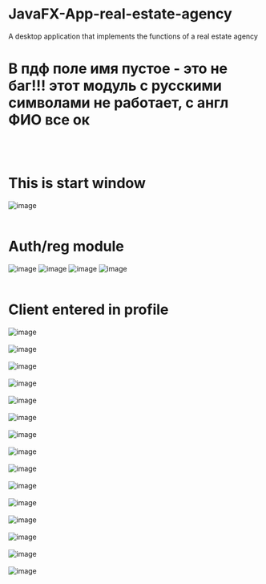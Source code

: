 # JavaFX-App-real-estate-agency
A desktop application that implements the functions of a real estate agency

# В пдф поле имя пустое - это не баг!!! этот модуль с русскими символами не работает, с англ ФИО все ок
<br><br>
# This is start window
![image](https://github.com/17neverends/JavaFX-App-real-estate-agency/assets/118381764/a5e8fc41-d443-4ce4-832a-e49a094ae146)
<br><br>
# Auth/reg module
![image](https://github.com/17neverends/JavaFX-App-real-estate-agency/assets/118381764/60a8cd0a-f5f7-4a93-93fd-e1156bdc0518)
![image](https://github.com/17neverends/JavaFX-App-real-estate-agency/assets/118381764/a2eae4ac-dc75-4f5f-bbf3-bdf15b6f299e)
![image](https://github.com/17neverends/JavaFX-App-real-estate-agency/assets/118381764/0f7b56fe-d1c9-4d3b-a85c-8697d291fc63)
![image](https://github.com/17neverends/JavaFX-App-real-estate-agency/assets/118381764/e9db98e5-b0c6-43ea-847e-56e7d25a7543)
<br><br>
# Client entered in profile
![image](https://github.com/17neverends/JavaFX-App-real-estate-agency/assets/118381764/53cf3ec3-1669-48e1-b148-e0e1e9b7676d)
<br><br>
![image](https://github.com/17neverends/JavaFX-App-real-estate-agency/assets/118381764/62c7682f-1de1-4763-b920-94ab451a6f1f)
<br><br>
![image](https://github.com/17neverends/JavaFX-App-real-estate-agency/assets/118381764/a828f7b0-64e2-449f-9a83-6d04e8693954)
<br><br>
![image](https://github.com/17neverends/JavaFX-App-real-estate-agency/assets/118381764/48a7f9f9-b3cc-47e8-9105-38e5d5c00253)
<br><br>
![image](https://github.com/17neverends/JavaFX-App-real-estate-agency/assets/118381764/bd66df66-6cc4-4bb6-aa73-0f54bb360a1c)
<br><br>
![image](https://github.com/17neverends/JavaFX-App-real-estate-agency/assets/118381764/fa4d68fb-961d-4c55-9a0e-77b9b1a2a3e9)
<br><br>
![image](https://github.com/17neverends/JavaFX-App-real-estate-agency/assets/118381764/ca9f2e0d-c772-4437-8a18-b3d85f78a49b)
<br><br>
![image](https://github.com/17neverends/JavaFX-App-real-estate-agency/assets/118381764/e8080122-882d-443e-a0ee-cfe3d8b4cfe6)
<br><br>
![image](https://github.com/17neverends/JavaFX-App-real-estate-agency/assets/118381764/fb1e55d8-98cd-4ba0-a7b7-a62d37c971a1)
<br><br>
![image](https://github.com/17neverends/JavaFX-App-real-estate-agency/assets/118381764/5f529f70-a2da-4195-889d-3ee7739784d8)
<br><br>
![image](https://github.com/17neverends/JavaFX-App-real-estate-agency/assets/118381764/3b5c4726-28f5-4cb4-bf6e-4ba8511630b7)
<br><br>
![image](https://github.com/17neverends/JavaFX-App-real-estate-agency/assets/118381764/c2ae5832-1dc1-4f8a-8856-97e9ceb8af8e)
<br><br>
![image](https://github.com/17neverends/JavaFX-App-real-estate-agency/assets/118381764/ca227ecb-33a5-4b2f-a43c-4944b2c1ca19)
<br><br>
![image](https://github.com/17neverends/JavaFX-App-real-estate-agency/assets/118381764/254a7bc8-9774-4cbf-9e71-c89d85911b0f)
<br><br>
![image](https://github.com/17neverends/JavaFX-App-real-estate-agency/assets/118381764/959d235d-1de4-4148-92c1-4ffbcec39a53)


   
